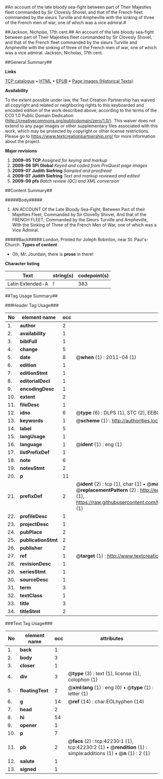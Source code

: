 #An account of the late bloody sea-fight between part of Their Majesties fleet commanded by Sir Clovesly Shovel, and that of the French fleet commanded by the sieurs Turville and Ampheville with the sinking of three of the French men of war, one of which was a vice admiral.#

##Jackson, Nicholas, 17th cent.##
An account of the late bloody sea-fight between part of Their Majesties fleet commanded by Sir Clovesly Shovel, and that of the French fleet commanded by the sieurs Turville and Ampheville with the sinking of three of the French men of war, one of which was a vice admiral.
Jackson, Nicholas, 17th cent.

##General Summary##

**Links**

[TCP catalogue](http://www.ota.ox.ac.uk/tcp/)  • 
[HTML](http://tei.it.ox.ac.uk/tcp/Texts-HTML/free/A46/A46980.html)  • 
[EPUB](http://tei.it.ox.ac.uk/tcp/Texts-EPUB/free/A46/A46980.epub) • 
[Page images (Historical Texts)](https://historicaltexts.jisc.ac.uk/eebo-09012371e)

**Availability**

To the extent possible under law, the Text Creation Partnership has waived all copyright and related or neighboring rights to this keyboarded and encoded edition of the work described above, according to the terms of the CC0 1.0 Public Domain Dedication (http://creativecommons.org/publicdomain/zero/1.0/). This waiver does not extend to any page images or other supplementary files associated with this work, which may be protected by copyright or other license restrictions. Please go to https://www.textcreationpartnership.org/ for more information about the project.

**Major revisions**

1. __2009-05__ __TCP__ *Assigned for keying and markup*
1. __2009-06__ __SPi Global__ *Keyed and coded from ProQuest page images*
1. __2009-07__ __Judith Siefring__ *Sampled and proofread*
1. __2009-07__ __Judith Siefring__ *Text and markup reviewed and edited*
1. __2009-09__ __pfs__ *Batch review (QC) and XML conversion*

##Content Summary##

#####Body#####

1. AN ACCOUNT Of the Late Bloody Sea-Fight, Between Part of their
Majeſties Fleet, Commanded by Sir Cloveſly Shovel, And that of the FRENCH
FLEET, Commanded by the Sieurs Turville and Ampheville, With the
Sinking of Three of the French Men of War, one of which was a Vice
Admiral.

#####Back#####
London, Printed for Joſeph Robinſon, near
St. Paul's-Church.
**Types of content**

  * Oh, Mr. Jourdain, there is **prose** in there!

**Character listing**


|Text|string(s)|codepoint(s)|
|---|---|---|
|Latin Extended-A|ſ|383|

##Tag Usage Summary##

###Header Tag Usage###

|No|element name|occ|attributes|
|---|---|---|---|
|1.|__author__|2||
|2.|__availability__|1||
|3.|__biblFull__|1||
|4.|__change__|5||
|5.|__date__|8| @__when__ (1) : 2011-04 (1)|
|6.|__edition__|1||
|7.|__editionStmt__|1||
|8.|__editorialDecl__|1||
|9.|__encodingDesc__|1||
|10.|__extent__|2||
|11.|__fileDesc__|1||
|12.|__idno__|6| @__type__ (6) : DLPS (1), STC (2), EEBO-CITATION (1), OCLC (1), VID (1)|
|13.|__keywords__|1| @__scheme__ (1) : http://authorities.loc.gov/ (1)|
|14.|__label__|5||
|15.|__langUsage__|1||
|16.|__language__|1| @__ident__ (1) : eng (1)|
|17.|__listPrefixDef__|1||
|18.|__note__|6||
|19.|__notesStmt__|2||
|20.|__p__|11||
|21.|__prefixDef__|2| @__ident__ (2) : tcp (1), char (1)  •  @__matchPattern__ (2) : ([0-9\-]+):([0-9IVX]+) (1), (.+) (1)  •  @__replacementPattern__ (2) : http://eebo.chadwyck.com/downloadtiff?vid=$1&page=$2 (1), https://raw.githubusercontent.com/textcreationpartnership/Texts/master/tcpchars.xml#$1 (1)|
|22.|__profileDesc__|1||
|23.|__projectDesc__|1||
|24.|__pubPlace__|2||
|25.|__publicationStmt__|2||
|26.|__publisher__|2||
|27.|__ref__|1| @__target__ (1) : http://www.textcreationpartnership.org/docs/. (1)|
|28.|__revisionDesc__|1||
|29.|__seriesStmt__|1||
|30.|__sourceDesc__|1||
|31.|__term__|3||
|32.|__textClass__|1||
|33.|__title__|3||
|34.|__titleStmt__|2||


###Text Tag Usage###

|No|element name|occ|attributes|
|---|---|---|---|
|1.|__back__|1||
|2.|__body__|3||
|3.|__closer__|1||
|4.|__div__|3| @__type__ (3) : text (1), license (1), colophon (1)|
|5.|__floatingText__|2| @__xml:lang__ (1) : eng (0)  •  @__type__ (1) : letter (1)|
|6.|__g__|14| @__ref__ (14) : char:EOLhyphen (14)|
|7.|__head__|2||
|8.|__hi__|54||
|9.|__opener__|1||
|10.|__p__|7||
|11.|__pb__|2| @__facs__ (2) : tcp:42230:1 (1), tcp:42230:2 (1)  •  @__rendition__ (1) : simple:additions (1)  •  @__n__ (1) : 2 (1)|
|12.|__salute__|1||
|13.|__signed__|1||
